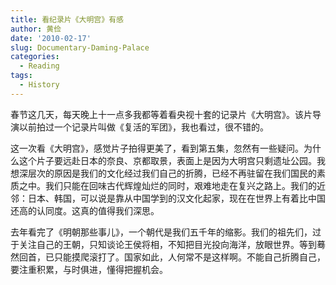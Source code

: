 ```yaml
---
title: 看纪录片《大明宫》有感
author: 黄俭
date: '2010-02-17'
slug: Documentary-Daming-Palace
categories:
  - Reading
tags:
  - History
---
```


春节这几天，每天晚上十一点多我都等着看央视十套的记录片《大明宫》。该片导演以前拍过一个记录片叫做《复活的军团》，我也看过，很不错的。

这一次看《大明宫》，感觉片子拍得更美了，看到第五集，忽然有一些疑问。为什么这个片子要远赴日本的奈良、京都取景，表面上是因为大明宫只剩遗址公园。我想深层次的原因是我们的文化经过我们自己的折腾，已经不再驻留在我们国民的素质之中。我们只能在回味古代辉煌灿烂的同时，艰难地走在复兴之路上。我们的近邻：日本、韩国，可以说是靠从中国学到的汉文化起家，现在在世界上有着比中国还高的认同度。这真的值得我们深思。

去年看完了《明朝那些事儿》，一个朝代是我们五千年的缩影。我们的祖先们，过于关注自己的王朝，只知谈论王侯将相，不知把目光投向海洋，放眼世界。等到蓦然回首，已只能摸爬滚打了。国家如此，人何常不是这样啊。不能自己折腾自己，要注重积累，与时俱进，懂得把握机会。
